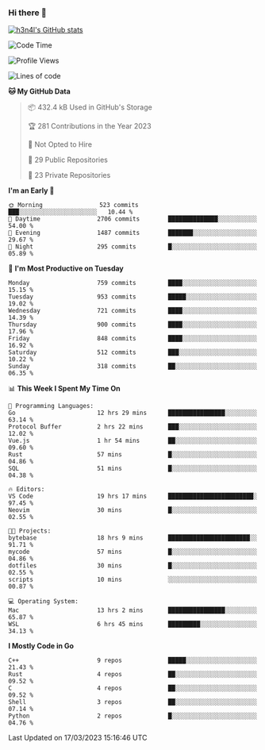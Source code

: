 ### Hi there 👋

[![h3n4l's GitHub stats](https://github-readme-stats.vercel.app/api?username=h3n4l&count_private=true&show_icons=true&theme=radical)](https://github.com/h3n4l/github-readme-stats)

<!--START_SECTION:waka-->
![Code Time](http://img.shields.io/badge/Code%20Time-1%2C049%20hrs%2011%20mins-blue)

![Profile Views](http://img.shields.io/badge/Profile%20Views-1-blue)

![Lines of code](https://img.shields.io/badge/From%20Hello%20World%20I%27ve%20Written-2.8%20million%20lines%20of%20code-blue)

**🐱 My GitHub Data** 

> 📦 432.4 kB Used in GitHub's Storage 
 > 
> 🏆 281 Contributions in the Year 2023
 > 
> 🚫 Not Opted to Hire
 > 
> 📜 29 Public Repositories 
 > 
> 🔑 23 Private Repositories 
 > 
**I'm an Early 🐤** 

```text
🌞 Morning                523 commits         ███░░░░░░░░░░░░░░░░░░░░░░   10.44 % 
🌆 Daytime                2706 commits        ██████████████░░░░░░░░░░░   54.00 % 
🌃 Evening                1487 commits        ███████░░░░░░░░░░░░░░░░░░   29.67 % 
🌙 Night                  295 commits         █░░░░░░░░░░░░░░░░░░░░░░░░   05.89 % 
```
📅 **I'm Most Productive on Tuesday** 

```text
Monday                   759 commits         ████░░░░░░░░░░░░░░░░░░░░░   15.15 % 
Tuesday                  953 commits         █████░░░░░░░░░░░░░░░░░░░░   19.02 % 
Wednesday                721 commits         ████░░░░░░░░░░░░░░░░░░░░░   14.39 % 
Thursday                 900 commits         ████░░░░░░░░░░░░░░░░░░░░░   17.96 % 
Friday                   848 commits         ████░░░░░░░░░░░░░░░░░░░░░   16.92 % 
Saturday                 512 commits         ███░░░░░░░░░░░░░░░░░░░░░░   10.22 % 
Sunday                   318 commits         ██░░░░░░░░░░░░░░░░░░░░░░░   06.35 % 
```


📊 **This Week I Spent My Time On** 

```text
💬 Programming Languages: 
Go                       12 hrs 29 mins      ████████████████░░░░░░░░░   63.14 % 
Protocol Buffer          2 hrs 22 mins       ███░░░░░░░░░░░░░░░░░░░░░░   12.02 % 
Vue.js                   1 hr 54 mins        ██░░░░░░░░░░░░░░░░░░░░░░░   09.60 % 
Rust                     57 mins             █░░░░░░░░░░░░░░░░░░░░░░░░   04.86 % 
SQL                      51 mins             █░░░░░░░░░░░░░░░░░░░░░░░░   04.38 % 

🔥 Editors: 
VS Code                  19 hrs 17 mins      ████████████████████████░   97.45 % 
Neovim                   30 mins             █░░░░░░░░░░░░░░░░░░░░░░░░   02.55 % 

🐱‍💻 Projects: 
bytebase                 18 hrs 9 mins       ███████████████████████░░   91.71 % 
mycode                   57 mins             █░░░░░░░░░░░░░░░░░░░░░░░░   04.86 % 
dotfiles                 30 mins             █░░░░░░░░░░░░░░░░░░░░░░░░   02.55 % 
scripts                  10 mins             ░░░░░░░░░░░░░░░░░░░░░░░░░   00.87 % 

💻 Operating System: 
Mac                      13 hrs 2 mins       ████████████████░░░░░░░░░   65.87 % 
WSL                      6 hrs 45 mins       █████████░░░░░░░░░░░░░░░░   34.13 % 
```

**I Mostly Code in Go** 

```text
C++                      9 repos             █████░░░░░░░░░░░░░░░░░░░░   21.43 % 
Rust                     4 repos             ██░░░░░░░░░░░░░░░░░░░░░░░   09.52 % 
C                        4 repos             ██░░░░░░░░░░░░░░░░░░░░░░░   09.52 % 
Shell                    3 repos             ██░░░░░░░░░░░░░░░░░░░░░░░   07.14 % 
Python                   2 repos             █░░░░░░░░░░░░░░░░░░░░░░░░   04.76 % 
```




 Last Updated on 17/03/2023 15:16:46 UTC
<!--END_SECTION:waka-->


